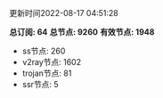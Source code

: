 更新时间2022-08-17 04:51:28

**总订阅: 64**
**总节点: 9260**
**有效节点: 1948**
- ss节点: 260
- v2ray节点: 1602
- trojan节点: 81
- ssr节点: 5
